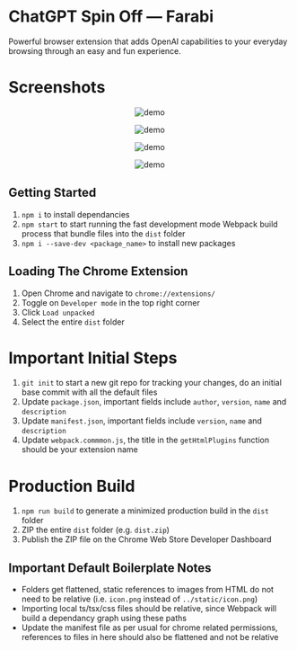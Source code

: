 # ChatGPT Spin Off — Farabi

Powerful browser extension that adds OpenAI capabilities to your everyday browsing through an easy and fun experience.

# Screenshots
<p align="center">
  <img src="https://github.com/younes-alturkey/fingertips-farabi/blob/main/screenshots/farabi-sc-1.jpg" alt="demo"/>
</p>

<p align="center">
  <img src="https://github.com/younes-alturkey/fingertips-farabi/blob/main/screenshots/farabi-sc-2.jpg" alt="demo"/>
</p>

<p align="center">
  <img src="https://github.com/younes-alturkey/fingertips-farabi/blob/main/screenshots/farabi-sc-3.jpg" alt="demo"/>
</p>

<p align="center">
  <img src="https://github.com/younes-alturkey/fingertips-farabi/blob/main/screenshots/farabi-sc-4.jpg" alt="demo"/>
</p>

## Getting Started

1. `npm i` to install dependancies
2. `npm start` to start running the fast development mode Webpack build process that bundle files into the `dist` folder
3. `npm i --save-dev <package_name>` to install new packages

## Loading The Chrome Extension

1. Open Chrome and navigate to `chrome://extensions/`
2. Toggle on `Developer mode` in the top right corner
3. Click `Load unpacked`
4. Select the entire `dist` folder

# Important Initial Steps

1. `git init` to start a new git repo for tracking your changes, do an initial base commit with all the default files
2. Update `package.json`, important fields include `author`, `version`, `name` and `description`
3. Update `manifest.json`, important fields include `version`, `name` and `description`
4. Update `webpack.commmon.js`, the title in the `getHtmlPlugins` function should be your extension name

# Production Build

1. `npm run build` to generate a minimized production build in the `dist` folder
2. ZIP the entire `dist` folder (e.g. `dist.zip`)
3. Publish the ZIP file on the Chrome Web Store Developer Dashboard

## Important Default Boilerplate Notes

-   Folders get flattened, static references to images from HTML do not need to be relative (i.e. `icon.png` instead of `../static/icon.png`)
-   Importing local ts/tsx/css files should be relative, since Webpack will build a dependancy graph using these paths
-   Update the manifest file as per usual for chrome related permissions, references to files in here should also be flattened and not be relative
